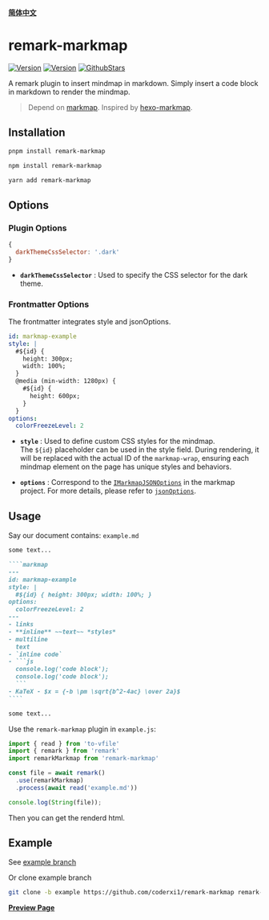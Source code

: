[**简体中文**](https://github.com/coderxi1/remark-markmap/blob/master/README.zh.md)

# remark-markmap

[![Version](https://img.shields.io/npm/v/remark-markmap)](https://npm.im/remark-markmap)
[![Version](https://img.shields.io/npm/d18m/remark-markmap)](https://npm.im/remark-markmap)
[![GithubStars](https://img.shields.io/github/stars/coderxi1/remark-markmap?style=flat&logo=github&color=yellow)](https://github.com/coderxi1/remark-markmap)

A remark plugin to insert mindmap in markdown. Simply insert a code block in markdown to render the mindmap. 

>Depend on [markmap](https://github.com/markmap/markmap). Inspired by [hexo-markmap](https://github.com/maxchang3/hexo-markmap).

## Installation

```sh
pnpm install remark-markmap
```
```sh
npm install remark-markmap
```
```sh
yarn add remark-markmap
```

## Options

### Plugin Options

```js
{
  darkThemeCssSelector: '.dark'
}
```
- **`darkThemeCssSelector`** : Used to specify the CSS selector for the dark theme.

### Frontmatter Options

The frontmatter integrates style and jsonOptions.
```yaml
id: markmap-example
style: |
  #${id} {
    height: 300px;
    width: 100%;
  }
  @media (min-width: 1280px) {
    #${id} {
      height: 600px;
    }
  }
options:
  colorFreezeLevel: 2
```
  
- **`style`** : Used to define custom CSS styles for the mindmap.  
The `${id}` placeholder can be used in the style field. During rendering, it will be replaced with the actual ID of the `markmap-wrap`, ensuring each mindmap element on the page has unique styles and behaviors.
  
- **`options`** : Correspond to the [`IMarkmapJSONOptions`](https://markmap.js.org/api/interfaces/markmap-view.IMarkmapJSONOptions.html) in the markmap project. For more details, please refer to [`jsonOptions`](https://markmap.js.org/docs/json-options#option-list).

## Usage

Say our document contains: `example.md`

`````markdown
some text...

````markmap
---
id: markmap-example
style: |
  #${id} { height: 300px; width: 100%; }
options:
  colorFreezeLevel: 2
---
- links
- **inline** ~~text~~ *styles*
- multiline
  text
- `inline code`
- ```js
  console.log('code block');
  console.log('code block');
  ```
- KaTeX - $x = {-b \pm \sqrt{b^2-4ac} \over 2a}$
````

some text...
`````

Use the `remark-markmap` plugin in `example.js`:

```javascript
import { read } from 'to-vfile'
import { remark } from 'remark'
import remarkMarkmap from 'remark-markmap'

const file = await remark()
  .use(remarkMarkmap)
  .process(await read('example.md'))

console.log(String(file));
```

Then you can get the renderd html.

## Example

See [example branch](https://github.com/coderxi1/remark-markmap/tree/example)

Or clone example branch

```sh
git clone -b example https://github.com/coderxi1/remark-markmap remark-markmap-example
```

[**Preview Page**](https://coderxi1.github.io/remark-markmap/example.html)